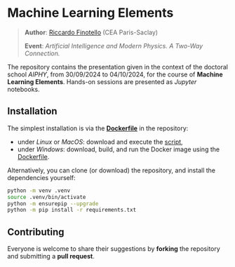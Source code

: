 # Machine Learning Elements

> **Author**: [Riccardo Finotello](riccardo.finotello@cea.fr) (CEA Paris-Saclay)
>
> **Event**: _Artificial Intelligence and Modern Physics. A Two-Way Connection._

The repository contains the presentation given in the context of the doctoral school _AIPHY_, from 30/09/2024 to 04/10/2024, for the course of **Machine Learning Elements**.
Hands-on sessions are presented as _Jupyter_ notebooks.

## Installation

The simplest installation is via the [**Dockerfile**](./aiphyintroml.dockerfile) in the repository:

- under _Linux_ or _MacOS_: download and execute the [script](./aiphyintroml.sh),
- under _Windows_: download, build, and run the Docker image using the [Dockerfile](./aiphyintroml.dockerfile).

Alternatively, you can clone (or download) the repository, and install the dependencies yourself:

```bash
python -m venv .venv
source .venv/bin/activate
python -m ensurepip --upgrade
python -m pip install -r requirements.txt
```

## Contributing

Everyone is welcome to share their suggestions by **forking** the repository and submitting a **pull request**.

